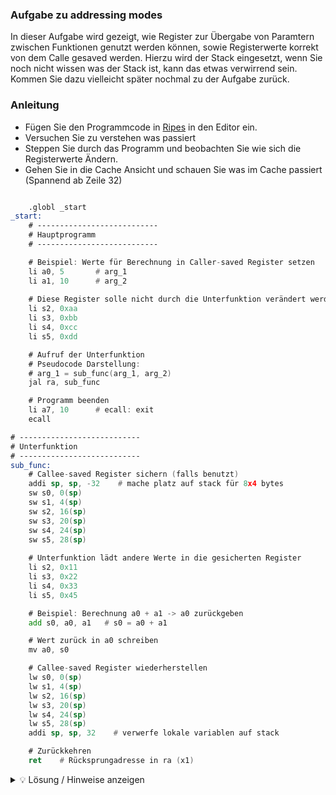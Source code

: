 ### Aufgabe zu addressing modes

In dieser Aufgabe wird gezeigt, wie Register zur Übergabe von Paramtern zwischen Funktionen genutzt werden können, sowie Registerwerte korrekt von dem Calle gesaved werden. Hierzu wird der Stack eingesetzt, wenn Sie noch nicht wissen was der Stack ist, kann das etwas verwirrend sein. Kommen Sie dazu vielleicht später nochmal zu der Aufgabe zurück.

### Anleitung
- Fügen Sie den Programmcode in [Ripes](https://ripes.me/) in den Editor ein.
- Versuchen Sie zu verstehen was passiert
- Steppen Sie durch das Programm und beobachten Sie wie sich die Registerwerte Ändern.
- Gehen Sie in die Cache Ansicht und schauen Sie was im Cache passiert (Spannend ab Zeile 32)

```asm

    .globl _start
_start:
    # ---------------------------
    # Hauptprogramm
    # ---------------------------

    # Beispiel: Werte für Berechnung in Caller-saved Register setzen
    li a0, 5       # arg_1
    li a1, 10      # arg_2
    
    # Diese Register solle nicht durch die Unterfunktion verändert werden
    li s2, 0xaa
    li s3, 0xbb
    li s4, 0xcc
    li s5, 0xdd

    # Aufruf der Unterfunktion
    # Pseudocode Darstellung:
    # arg_1 = sub_func(arg_1, arg_2)
    jal ra, sub_func

    # Programm beenden
    li a7, 10      # ecall: exit
    ecall

# ---------------------------
# Unterfunktion
# ---------------------------
sub_func:
    # Callee-saved Register sichern (falls benutzt)
    addi sp, sp, -32    # mache platz auf stack für 8x4 bytes
    sw s0, 0(sp)
    sw s1, 4(sp)
    sw s2, 16(sp)
    sw s3, 20(sp)
    sw s4, 24(sp)
    sw s5, 28(sp)
    
    # Unterfunktion lädt andere Werte in die gesicherten Register
    li s2, 0x11
    li s3, 0x22
    li s4, 0x33
    li s5, 0x45

    # Beispiel: Berechnung a0 + a1 -> a0 zurückgeben
    add s0, a0, a1   # s0 = a0 + a1

    # Wert zurück in a0 schreiben
    mv a0, s0

    # Callee-saved Register wiederherstellen
    lw s0, 0(sp)
    lw s1, 4(sp)
    lw s2, 16(sp)
    lw s3, 20(sp)
    lw s4, 24(sp)
    lw s5, 28(sp)
    addi sp, sp, 32    # verwerfe lokale variablen auf stack

    # Zurückkehren
    ret    # Rücksprungadresse in ra (x1)
```

<details>
<summary>💡 Lösung / Hinweise anzeigen</summary>
Beim Durchsteppen des Programms passiert Folgendes:

1. Aufrufende Funktion (_start)
- Die Argumente für die Unterfunktion werden gemäß RISC-V Calling Convention in den Argument-Register a0 und a1 geschrieben (5 und 10).
- Zusätzlich werden einige Callee-saved Register (s2–s5) mit Werten belegt (0xaa, 0xbb, 0xcc, 0xdd). Diese Werte sollen durch die Unterfunktion nicht verändert werden, deshalb muss die Unterfunktion dafür sorgen, sie zu sichern.
- Der Aufruf erfolgt mit jal ra, sub_func. Dabei wird die Rücksprungadresse automatisch in ra (Return Address, x1) geschrieben.
2.	Unterfunktion (sub_func)
- Zuerst legt die Funktion Platz auf dem Stack an: ```addi sp, sp, -32```
- Der Stack Pointer sp zeigt jetzt auf einen reservierten Bereich von 32 Bytes im Speicher.
- Anschließend sichert die Funktion die Inhalte der Callee-saved Register (s0–s5) mit sw (store word) auf dem Stack. Damit sind ihre ursprünglichen Werte geschützt.
- Danach lädt die Funktion neue Werte in s2–s5 (0x11, 0x22, 0x33, 0x45). Hier sieht man schön: obwohl diese Register überschrieben werden, gehen die ursprünglichen Werte nicht verloren, da sie ja auf dem Stack gespeichert wurden.
- Die Berechnung erfolgt: 
```
add s0, a0, a1   # s0 = a0 + a1 = 5 + 10 = 15
mv a0, s0        # Rückgabewert in a0
```
- Ergebnis 15 steht nachher in a0 und wird somit an den Aufrufer zurückgegeben.
3.	Wiederherstellen der Register und Rückkehr
- Die zuvor gesicherten Register werden mit lw (load word) vom Stack zurückgeholt. Jetzt enthalten s2–s5 wieder ihre alten Werte (0xaa, 0xbb, 0xcc, 0xdd).
- Der Stack Pointer wird wieder auf seine alte Position gesetzt (addi sp, sp, 32).
- Mit ret kehrt das Programm über die in ra gespeicherte Adresse zur aufrufenden Funktion zurück.
4.	Nach Rückkehr im Hauptprogramm 
- a0 enthält jetzt das Ergebnis der Berechnung (15).
- Die Register s2–s5 haben weiterhin ihre ursprünglichen Werte – die Calling Convention wurde eingehalten.
</details>
